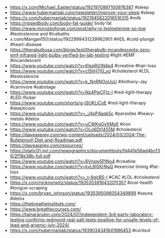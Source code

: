 
 * https://x.com/Michael_Easter/status/1921970897100976387 #sleep 
 * https://www.hubermanlab.com/newsletter/improve-your-sleep #sleep 
 * https://x.com/hubermanlab/status/1921945822016516315 #milk 
 * https://rippedbody.com/body-fat-guide/ body fat
 * https://www.morozkoforge.com/post/why-is-testosterone-so-low #testosterone and #icebaths 
 * x.com/Mangan150/status/1922999431239962901 #HDL #cold-plunge #heart-disease
 * https://therabulbusa.com/blogs/test/therabulb-incandescents-zero-emf-infrared-light-bulbs-verified-by-lab-testing #light #EMF #incandescent 
 * https://www.youtube.com/watch?v=KlepRiON4p4 #creatine #hair-loss 
 * https://www.youtube.com/watch?v=cI5hH7jG_yo #cholesterol #LDL #testosterone 
 * https://www.youtube.com/watch?v=k_NnRNOoUuU #Anthony-Jay #carnivore #sabotage 
 * https://www.youtube.com/watch?v=Nz4PwCFIz-I #red-light-therapy #LED-flicker 
 * https://www.youtube.com/shorts/g-jSUKLiCoE #red-light-therapy #skepticism 
 * https://www.youtube.com/watch?v=_J4pP4aqk5c #parasites #heavy-metals #detox 
 * https://www.youtube.com/watch?v=uCWKgGyXMoE #iron 
 * https://www.youtube.com/watch?v=OLo6Dt1455M #cholesterol 
 * https://daveasprey.com/wp-content/uploads/2024/03/2024-The-Bulletproof-Diet-and-Roadmap.pdf
 * https://daveasprey.com/resources/
 * https://static01.nyt.com/newsgraphics/documenttools/fd441e56ad4bcf36/2f18e38b-full.pdf
 * https://www.youtube.com/watch?v=6Vnsw5PINo4 #creatine 
 * https://www.youtube.com/watch?v=kvL6l0XrNgQ #exercise timing #fat-loss 
 * https://www.youtube.com/watch?v=_t-6qirB5-I #CAC #LDL #cholesterol 
 * https://x.com/nicknorwitz/status/1935353916432011357 #oral-health #tongue-scraping
 * https://x.com/bryan_johnson/status/1935395096054349899 #sauna #detox 
 * https://thebreatheinstitute.com/
 * https://www.breathecourses.com/
 * https://tamararubin.com/2024/07/independent-3rd-party-laboratory-testing-confirms-redmond-real-salt-tests-positive-for-unsafe-levels-of-lead-and-arsenic-july-2024/
 * https://x.com/hubermanlab/status/1939034341641986453 #cortisol 